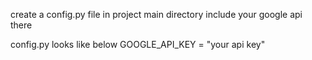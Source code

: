 create a config.py file in project main directory
include your google api there 

config.py looks like below
GOOGLE_API_KEY = "your api key"
